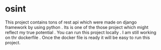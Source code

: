 # osint
This project contains tons of rest api which were made on django framework by using python . 
Its is one of the those project which might reflect my true potential . 
You can run this project locally . 
I am still working on thr dockerfile . Once the docker file is ready it will be easy to run this project.
